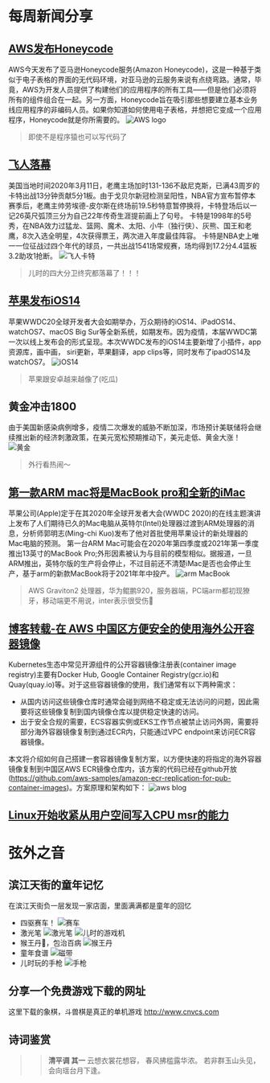 # 每周新闻分享

##  [AWS发布Honeycode](https://techcrunch.com/2020/06/24/why-aws-built-a-no-code-tool/)

AWS今天发布了亚马逊Honeycode服务(Amazon Honeycode)，这是一种基于类似于电子表格的界面的无代码环境，对亚马逊的云服务来说有点绕弯路。通常，毕竟，AWS为开发人员提供了构建他们的应用程序的所有工具——但是他们必须将所有的组件组合在一起。另一方面，Honeycode旨在吸引那些想要建立基本业务线应用程序的非编码人员。如果你知道如何使用电子表格，并想把它变成一个应用程序，Honeycode就是你所需要的。
![AWS logo](https://i.loli.net/2020/06/26/EYyJQ3MRFDfXUPA.jpg)

> 即使不是程序猿也可以写代码了


## [飞人落幕](http://m.zhibo8.cc/news/web/nba/2020-06-25/5ef4a65926974.htm?key=20200626003058)

美国当地时间2020年3月11日，老鹰主场加时131-136不敌尼克斯，已满43周岁的卡特出战13分钟贡献5分1板。由于戈贝尔新冠检测呈阳性，NBA官方宣布暂停本赛季后，老鹰主帅劳埃德-皮尔斯在终场前19.5秒特意暂停换将，卡特登场后以一记26英尺弧顶三分为自己22年传奇生涯提前画上了句号。
卡特是1998年的5号秀，在NBA效力过猛龙、篮网、魔术、太阳、小牛（独行侠）、灰熊、国王和老鹰，8次入选全明星，4次获得票王，两次进入年度最佳阵容。
卡特是NBA史上唯一一位征战过四个年代的球员，一共出战1541场常规赛，场均得到17.2分4.4篮板3.2助攻1抢断。
![飞人卡特](https://i.loli.net/2020/06/26/YgzEUtpFQ4OX2Ck.jpg)

> 儿时的四大分卫终究都落幕了！！！

## [苹果发布iOS14](https://mp.weixin.qq.com/s/z5olLorJa0g61a96lP1d2A)
苹果WWDC20全球开发者大会如期举办，万众期待的iOS14、iPadOS14、watchOS7、macOS Big Sur等全新系统，如期发布。因为疫情，本届WWDC第一次以线上发布会的形式呈现。本次WWDC发布的iOS14主要新增了小插件，app资源库，画中画， siri更新，苹果翻译，app clips等，同时发布了ipadOS14及watchOS7。
![iOS14](https://i.loli.net/2020/06/26/52uvOiwog8flYVA.jpg)

> 苹果跟安卓越来越像了(吃瓜)

## 黄金冲击1800

由于美国新感染病例增多，疫情二次爆发的威胁不断加深，市场预计美联储将会继续推出新的经济刺激政策，在美元宽松预期推动下，美元走低、黄金大涨！
![黄金](https://i.loli.net/2020/06/26/JWQDA916zdtiLnr.jpg)

> 外行看热闹～


## [第一款ARM mac将是MacBook pro和全新的iMac](https://www.theverge.com/2020/6/21/21298607/first-arm-mac-macbook-pro-imac-ming-chi-kuo-wwdc-2020)

苹果公司(Apple)定于在其2020年全球开发者大会(WWDC 2020)的在线主题演讲上发布了人们期待已久的Mac电脑从英特尔(Intel)处理器过渡到ARM处理器的消息，分析师郭明志(Ming-chi Kuo)发布了他对首批使用苹果设计的新处理器的Mac电脑的预测。
第一台ARM Mac可能会在2020年第四季度或2021年第一季度推出13英寸的MacBook Pro;外形因素被认为与目前的模型相似。据报道，一旦ARM推出，英特尔版的生产将会停止，不过目前还不清楚iMac是否也会停止生产，基于arm的新款MacBook将于2021年年中投产。
![arm MacBook](https://i.loli.net/2020/06/26/wy9x2ucCfEi5l16.jpg)

> AWS Graviton2 处理器，华为鲲鹏920，服务器端，PC端arm都初现獠牙，移动端更不用说，inter表示很受伤🤕


## [博客转载-在 AWS 中国区方便安全的使用海外公开容器镜像](https://aws.amazon.com/cn/blogs/china/convenient-and-safe-use-of-overseas-public-container-images-in-aws-china/)

Kubernetes生态中常见开源组件的公开容器镜像注册表(container image registry)主要有Docker Hub, Google Container Registry(gcr.io)和Quay(quay.io)等。对于这些容器镜像的使用，我们通常有以下两种需求：

* 从国内访问这些镜像仓库时通常会碰到网络不稳定或无法访问的问题，因此需要将这些镜像复制到国内镜像仓库以提供稳定快速的访问。
*  出于安全合规的需要，ECS容器实例或EKS工作节点被禁止访问外网，需要将部分海外容器镜像复制到通过ECR内，只能通过VPC endpoint来访问ECR容器镜像。

本文将介绍如何自己搭建一套容器镜像复制方案，以方便快速的将指定的海外容器镜像复制到中国区AWS ECR镜像仓库内，该方案的代码已经在github开放 (https://github.com/aws-samples/amazon-ecr-replication-for-pub-container-images)。方案原理和架构如下：
![aws blog](https://i.loli.net/2020/06/26/uVitghWzOqwDYP7.jpg)


## [Linux开始收紧从用户空间写入CPU msr的能力](https://www.phoronix.com/scan.php?page=news_item&px=Linux-Filter-Tightening-MSRs)


# 弦外之音
## 滨江天街的童年记忆

在滨江天街负一层发现一家店面，里面满满都是童年的回忆

* 四驱赛车！
![赛车](https://i.loli.net/2020/06/26/H5tpIfLdzXYyi6u.jpg)
* 激光笔
![激光笔](https://i.loli.net/2020/06/26/isju2q5EC37V9rF.jpg)
![儿时的游戏机](https://i.loli.net/2020/06/26/LBt8rTyVQYnGv7P.jpg)
* 猴王丹🐶，包治百病
![猴王丹](https://i.loli.net/2020/06/26/uQ8wXNHcdebZynB.jpg)
* 童年食谱
![磁带](https://i.loli.net/2020/06/26/hid6S4VjqontGMz.jpg)
* 儿时玩的手枪
![手枪](https://i.loli.net/2020/06/26/K1CAeqt3l4NyEQi.jpg)

## 分享一个免费游戏下载的网址

这里下载的象棋，斗兽棋是真正的单机游戏
http://www.cnvcs.com

## 诗词鉴赏
>> **清平调 其一**
云想衣裳花想容，
春风拂槛露华浓。
若非群玉山头见，
会向瑶台月下逢。





